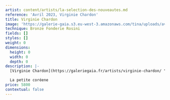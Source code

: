```yaml
---
artist: content/artists/la-selection-des-nouveautes.md
reference: 'Avril 2023, Virginie Chardon'
title: Virginie Chardon
image: 'https://galerie-gaia.s3.eu-west-3.amazonaws.com/tina/uploads/avril-2023/galerie gaia - virgine-chardon-LA PETITE CORÉENNE #3.JPG'
technique: Bronze Fonderie Rosini
fields: []
styles: []
weight: 0
dimensions:
  height: 0
  width: 0
  depth: 0
description: |-
  [Virginie Chardon](https://galeriegaia.fr/artists/virginie-chardon/ "virginie chardon")

  La petite coréene
price: 5800
contextual: false
---
```


